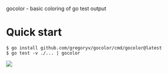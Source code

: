gocolor - basic coloring of go test output

# Quick start

    $ go install github.com/gregoryv/gocolor/cmd/gocolor@latest
	$ go test -v ./... | gocolor
	
![](ouput.png)
